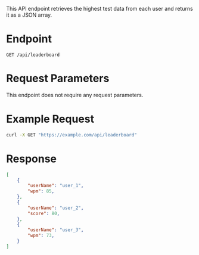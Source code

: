 This API endpoint retrieves the highest test data from each user and returns it as a JSON array.  

# Endpoint

```
GET /api/leaderboard
```

# Request Parameters

This endpoint does not require any request parameters.

# Example Request

```bash
curl -X GET "https://example.com/api/leaderboard"
```

# Response

```json
[
	{
	    "userName": "user_1",
	    "wpm": 85,
	},
	{
	    "userName": "user_2",
	    "score": 80,
	},
	{
	    "userName": "user_3",
	    "wpm": 73,
	}
]
```